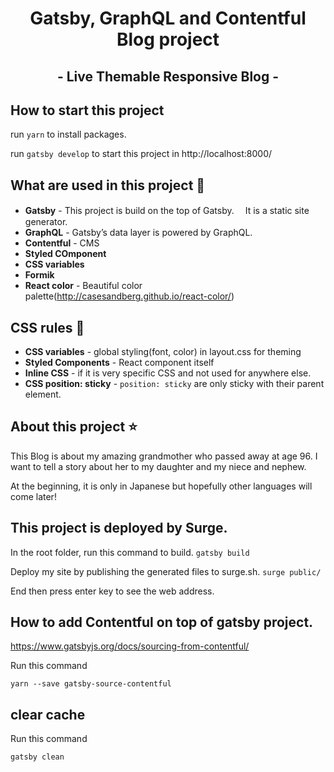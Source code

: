 <h1 align="center">
  Gatsby, GraphQL and Contentful Blog project
</h1>
<h2 align="center">
  - Live Themable Responsive Blog -
</h2>

## How to start this project

run `yarn` to install packages.

run `gatsby develop` to start this project in http://localhost:8000/

## What are used in this project :game_die:

- **Gatsby** - This project is build on the top of Gatsby.　 It is a static site generator.
- **GraphQL** - Gatsby’s data layer is powered by GraphQL.
- **Contentful** - CMS
- **Styled COmponent**
- **CSS variables**
- **Formik**
- **React color** - Beautiful color palette(http://casesandberg.github.io/react-color/)

## CSS rules :bouquet:

- **CSS variables** - global styling(font, color) in layout.css for theming
- **Styled Components** - React component itself
- **Inline CSS** - if it is very specific CSS and not used for anywhere else.
- **CSS position: sticky** - `position: sticky` are only sticky with their parent element.

## About this project :star:

This Blog is about my amazing grandmother who passed away at age 96.
I want to tell a story about her to my daughter and my niece and nephew.

At the beginning, it is only in Japanese but hopefully other languages will come later!

## This project is deployed by Surge.

In the root folder, run this command to build.
`gatsby build`

Deploy my site by publishing the generated files to surge.sh.
`surge public/`

End then press enter key to see the web address.

## How to add Contentful on top of gatsby project.

https://www.gatsbyjs.org/docs/sourcing-from-contentful/

Run this command

`yarn --save gatsby-source-contentful`

## clear cache

Run this command

`gatsby clean`
